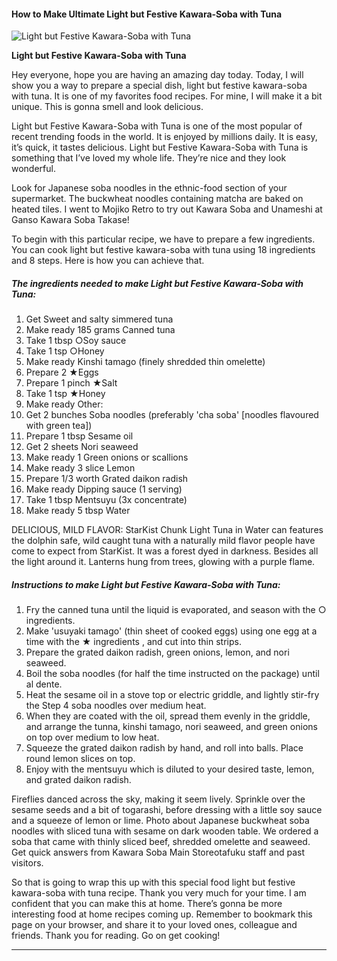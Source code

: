             

#### How to Make Ultimate Light but Festive Kawara-Soba with Tuna

![Light but Festive Kawara-Soba with Tuna](https://img-global.cpcdn.com/recipes/4702419796623360/751x532cq70/light-but-festive-kawara-soba-with-tuna-recipe-main-photo.jpg)

**Light but Festive Kawara-Soba with Tuna**

Hey everyone, hope you are having an amazing day today. Today, I will show you a way to prepare a special dish, light but festive kawara-soba with tuna. It is one of my favorites food recipes. For mine, I will make it a bit unique. This is gonna smell and look delicious.

Light but Festive Kawara-Soba with Tuna is one of the most popular of recent trending foods in the world. It is enjoyed by millions daily. It is easy, it’s quick, it tastes delicious. Light but Festive Kawara-Soba with Tuna is something that I’ve loved my whole life. They’re nice and they look wonderful.

Look for Japanese soba noodles in the ethnic-food section of your supermarket. The buckwheat noodles containing matcha are baked on heated tiles. I went to Mojiko Retro to try out Kawara Soba and Unameshi at Ganso Kawara Soba Takase!

To begin with this particular recipe, we have to prepare a few ingredients. You can cook light but festive kawara-soba with tuna using 18 ingredients and 8 steps. Here is how you can achieve that.

##### The ingredients needed to make Light but Festive Kawara-Soba with Tuna:

1.  Get Sweet and salty simmered tuna
2.  Make ready 185 grams Canned tuna
3.  Take 1 tbsp ○Soy sauce
4.  Take 1 tsp ○Honey
5.  Make ready Kinshi tamago (finely shredded thin omelette)
6.  Prepare 2 ★Eggs
7.  Prepare 1 pinch ★Salt
8.  Take 1 tsp ★Honey
9.  Make ready Other:
10.  Get 2 bunches Soba noodles (preferably 'cha soba' \[noodles flavoured with green tea\])
11.  Prepare 1 tbsp Sesame oil
12.  Get 2 sheets Nori seaweed
13.  Make ready 1 Green onions or scallions
14.  Make ready 3 slice Lemon
15.  Prepare 1/3 worth Grated daikon radish
16.  Make ready Dipping sauce (1 serving)
17.  Take 1 tbsp Mentsuyu (3x concentrate)
18.  Make ready 5 tbsp Water

DELICIOUS, MILD FLAVOR: StarKist Chunk Light Tuna in Water can features the dolphin safe, wild caught tuna with a naturally mild flavor people have come to expect from StarKist. It was a forest dyed in darkness. Besides all the light around it. Lanterns hung from trees, glowing with a purple flame.

##### Instructions to make Light but Festive Kawara-Soba with Tuna:

1.  Fry the canned tuna until the liquid is evaporated, and season with the ○ ingredients.
2.  Make 'usuyaki tamago' (thin sheet of cooked eggs) using one egg at a time with the ★ ingredients , and cut into thin strips.
3.  Prepare the grated daikon radish, green onions, lemon, and nori seaweed.
4.  Boil the soba noodles (for half the time instructed on the package) until al dente.
5.  Heat the sesame oil in a stove top or electric griddle, and lightly stir-fry the Step 4 soba noodles over medium heat.
6.  When they are coated with the oil, spread them evenly in the griddle, and arrange the tunna, kinshi tamago, nori seaweed, and green onions on top over medium to low heat.
7.  Squeeze the grated daikon radish by hand, and roll into balls. Place round lemon slices on top.
8.  Enjoy with the mentsuyu which is diluted to your desired taste, lemon, and grated daikon radish.

Fireflies danced across the sky, making it seem lively. Sprinkle over the sesame seeds and a bit of togarashi, before dressing with a little soy sauce and a squeeze of lemon or lime. Photo about Japanese buckwheat soba noodles with sliced tuna with sesame on dark wooden table. We ordered a soba that came with thinly sliced beef, shredded omelette and seaweed. Get quick answers from Kawara Soba Main Storeotafuku staff and past visitors.

So that is going to wrap this up with this special food light but festive kawara-soba with tuna recipe. Thank you very much for your time. I am confident that you can make this at home. There’s gonna be more interesting food at home recipes coming up. Remember to bookmark this page on your browser, and share it to your loved ones, colleague and friends. Thank you for reading. Go on get cooking!

* * *